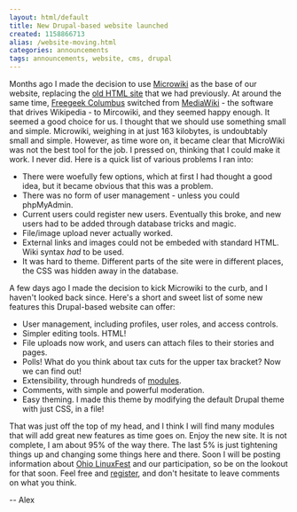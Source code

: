 ```yaml
---
layout: html/default
title: New Drupal-based website launched
created: 1158866713
alias: /website-moving.html
categories: announcements
tags: announcements, website, cms, drupal
---
```

Months ago I made the decision to use [Microwiki](/microwiki) as the base of our website, replacing the [old HTML site](/old_site/) that we had previously. At around the same time, [Freegeek Columbus](http://freegeekcolumbus.org/) switched from [MediaWiki](http://www.mediawiki.org) - the software that drives Wikipedia - to Mircowiki, and they seemed happy enough. It seemed a good choice for us. I thought that we should use something small and simple. Microwiki, weighing in at just 163 kilobytes, is undoubtably small and simple. However, as time wore on, it became clear that MicroWiki was not the best tool for the job. I pressed on, thinking that I could make it work. I never did. Here is a quick list of various problems I ran into:

*   There were woefully few options, which at first I had thought a good idea, but it became obvious that this was a problem.
*   There was no form of user management - unless you could phpMyAdmin.
*   Current users could register new users. Eventually this broke, and new users had to be added through database tricks and magic.
*   File/image upload never actually worked.
*   External links and images could not be embeded with standard HTML. Wiki syntax _had_ to be used.
*   It was hard to theme. Different parts of the site were in different places, the CSS was hidden away in the database.

A few days ago I made the decision to kick Microwiki to the curb, and I haven't looked back since. Here's a short and sweet list of some new features this Drupal-based website can offer:

*   User management, including profiles, user roles, and access controls.
*   Simpler editing tools. HTML!
*   File uploads now work, and users can attach files to their stories and pages.
*   Polls! What do you think about tax cuts for the upper tax bracket? Now we can find out!
*   Extensibility, through hundreds of [modules](http://drupal.org/project/Modules).
*   Comments, with simple and powerful moderation.
*   Easy theming. I made this theme by modifying the default Drupal theme with just CSS, in a file!

That was just off the top of my head, and I think I will find many modules that will add great new features as time goes on. Enjoy the new site. It is not complete, I am about 95% of the way there. The last 5% is just tightening things up and changing some things here and there. Soon I will be posting information about [Ohio LinuxFest](http://www.ohiolinux.org) and our participation, so be on the lookout for that soon. Feel free and [register](http://opensource.cse.ohio-state.edu/?q=user/register), and don't hesitate to leave comments on what you think.

-- Alex
